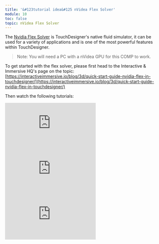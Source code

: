 ```yaml
---
title: '&#123tutorial idea&#125 nVidea Flex Solver'
module: 10
toc: false
topic: nVidea Flex Solver
---
```


The [Nvidia Flex Solver](https://docs.derivative.ca/Nvidia_Flex_Solver_COMP) is TouchDesigner's native fluid simulator, it can be used for a variety of applications and is one of the most powerful features within TouchDesigner.

> Note: You will need a PC with a nVidea GPU for this COMP to work.

To get started with the flex solver, please first head to the Interactive & Immersive HQ's page on the topic: [https://interactiveimmersive.io/blog/3d/quick-start-guide-nvidia-flex-in-touchdesigner/](https://interactiveimmersive.io/blog/3d/quick-start-guide-nvidia-flex-in-touchdesigner/)

Then watch the following tutorials:

<div class="embed-responsive embed-responsive-16by9"><iframe class="embed-responsive-item" src="https://www.youtube.com/embed/SWbUBTwyT60" frameborder="0" allow="accelerometer; autoplay; encrypted-media; gyroscope; picture-in-picture" allowfullscreen></iframe></div>

<div class="embed-responsive embed-responsive-16by9"><iframe class="embed-responsive-item" src="https://www.youtube.com/embed/0ym50KEXi48&t" frameborder="0" allow="accelerometer; autoplay; encrypted-media; gyroscope; picture-in-picture" allowfullscreen></iframe></div>

<div class="embed-responsive embed-responsive-16by9"><iframe class="embed-responsive-item" src="https://www.youtube.com/embed/HsNge-f_rGk" frameborder="0" allow="accelerometer; autoplay; encrypted-media; gyroscope; picture-in-picture" allowfullscreen></iframe></div>
